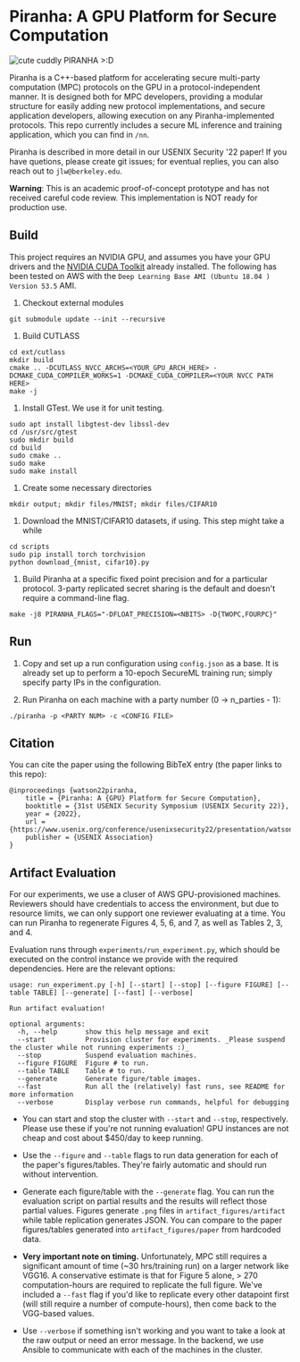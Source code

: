 
# Piranha: A GPU Platform for Secure Computation

![cute cuddly PIRANHA >:D](https://github.com/ucbrise/piranha/blob/main/files/piranha-fish.jpg?raw=true)

Piranha is a C++-based platform for accelerating secure multi-party computation (MPC) protocols on the GPU in a protocol-independent manner. It is designed both for MPC developers, providing a modular structure for easily adding new protocol implementations, and secure application developers, allowing execution on any Piranha-implemented protocols. This repo currently includes a secure ML inference and training application, which you can find in `/nn`.

Piranha is described in more detail in our USENIX Security '22 paper! If you have quetions, please create git issues; for eventual replies, you can also reach out to `jlw@berkeley.edu`.

**Warning**: This is an academic proof-of-concept prototype and has not received careful code review. This implementation is NOT ready for production use.

## Build

This project requires an NVIDIA GPU, and assumes you have your GPU drivers and the [NVIDIA CUDA Toolkit](https://docs.nvidia.com/cuda/) already installed. The following has been tested on AWS with the `Deep Learning Base AMI (Ubuntu 18.04 ) Version 53.5` AMI.

1. Checkout external modules
```
git submodule update --init --recursive
```

1. Build CUTLASS

```
cd ext/cutlass
mkdir build
cmake .. -DCUTLASS_NVCC_ARCHS=<YOUR_GPU_ARCH_HERE> -DCMAKE_CUDA_COMPILER_WORKS=1 -DCMAKE_CUDA_COMPILER=<YOUR NVCC PATH HERE>
make -j
```

1. Install GTest. We use it for unit testing.

```
sudo apt install libgtest-dev libssl-dev
cd /usr/src/gtest
sudo mkdir build
cd build
sudo cmake ..
sudo make
sudo make install
```

1. Create some necessary directories

```
mkdir output; mkdir files/MNIST; mkdir files/CIFAR10
```

1. Download the MNIST/CIFAR10 datasets, if using. This step might take a while

```
cd scripts
sudo pip install torch torchvision
python download_{mnist, cifar10}.py
```

1. Build Piranha at a specific fixed point precision and for a particular protocol. 3-party replicated secret sharing is the default and doesn't require a command-line flag.

```
make -j8 PIRANHA_FLAGS="-DFLOAT_PRECISION=<NBITS> -D{TWOPC,FOURPC}"
```

## Run

1. Copy and set up a run configuration using `config.json` as a base. It is already set up to perform a 10-epoch SecureML training run; simply specify party IPs in the configuration.

1. Run Piranha on each machine with a party number (0 -> n_parties - 1):

```
./piranha -p <PARTY NUM> -c <CONFIG FILE>
```

## Citation

You can cite the paper using the following BibTeX entry (the paper links to this repo):

```
@inproceedings {watson22piranha,
    title = {Piranha: A {GPU} Platform for Secure Computation},
    booktitle = {31st USENIX Security Symposium (USENIX Security 22)},
    year = {2022},
    url = {https://www.usenix.org/conference/usenixsecurity22/presentation/watson},
    publisher = {USENIX Association}
}
```

## Artifact Evaluation

For our experiments, we use a cluser of AWS GPU-provisioned machines. Reviewers should have credentials to access the environment, but due to resource limits, we can only support one reviewer evaluating at a time. You can run Piranha to regenerate Figures 4, 5, 6, and 7, as well as Tables 2, 3, and 4.

Evaluation runs through `experiments/run_experiment.py`, which should be executed on the control instance we provide with the required dependencies. Here are the relevant options:

```
usage: run_experiment.py [-h] [--start] [--stop] [--figure FIGURE] [--table TABLE] [--generate] [--fast] [--verbose]

Run artifact evaluation!

optional arguments:
  -h, --help       show this help message and exit
  --start          Provision cluster for experiments. _Please suspend the cluster while not running experiments :)_
  --stop           Suspend evaluation machines.
  --figure FIGURE  Figure # to run.
  --table TABLE    Table # to run.
  --generate       Generate figure/table images.
  --fast           Run all the (relatively) fast runs, see README for more information
  --verbose        Display verbose run commands, helpful for debugging
```

* You can start and stop the cluster with `--start` and `--stop`, respectively. Please use these if you're not running evaluation! GPU instances are not cheap and cost about $450/day to keep running.

* Use the `--figure` and `--table` flags to run data generation for each of the paper's figures/tables. They're fairly automatic and should run without intervention. 

* Generate each figure/table with the `--generate` flag. You can run the evaluation script on partial results and the results will reflect those partial values. Figures generate `.png` files in `artifact_figures/artifact` while table replication generates JSON. You can compare to the paper figures/tables generated into `artifact_figures/paper` from hardcoded data.

* **Very important note on timing.** Unfortunately, MPC still requires a significant amount of time (~30 hrs/training run) on a larger network like VGG16. A conservative estimate is that for Figure 5 alone, > 270 computation-hours are required to replicate the full figure. We've included a `--fast` flag if you'd like to replicate every other datapoint first (will still require a number of compute-hours), then come back to the VGG-based values.

* Use `--verbose` if something isn't working and you want to take a look at the raw output or need an error message. In the backend, we use Ansible to communicate with each of the machines in the cluster.


